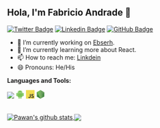## Hola, I'm Fabricio Andrade 👋
   
<a href="https://twitter.com/fabriciosaand"><img alt="Twitter Badge" src="https://img.shields.io/badge/-Fabricio Andrade-6633cc?style=flat-square&labelColor=6633cc&logo=twitter&logoColor=white&link=https://twitter.com/fabriciosaand"/></a>
<a href="https://www.linkedin.com/in/fabriciosaand/"><img alt="Linkedin Badge" src="https://img.shields.io/badge/-Fabricio Andrade-6633cc?style=flat-square&logo=Linkedin&logoColor=white&link=https://www.linkedin.com/in/fabriciosaand/"/></a>
<a href="https://github.com/fabriciosaand"><img alt="GitHub Badge" src="https://img.shields.io/badge/-Fabricio%20Andrade-6633cc?style=flat-square&labelColor=6633cc&logo=github&logoColor=white&link=https://github.com/fabriciosaand"/></a>
<br/>

- 🔭 I’m currently working on [Ebserh](https://www.gov.br/ebserh/pt-br).
- 🌱 I’m currently learning more about React.
- 📫 How to reach me: [Linkdein](https://www.linkedin.com/in/fabriciosaand)
- 😄 Pronouns: He/His

**Languages and Tools:**

<code><img height="20" src="https://raw.githubusercontent.com/jmnote/z-icons/master/svg/java.svg"></code> 
<code><img height="20" src="https://raw.githubusercontent.com/github/explore/80688e429a7d4ef2fca1e82350fe8e3517d3494d/topics/android/android.png"></code>
<code><img height="20" src="https://raw.githubusercontent.com/github/explore/80688e429a7d4ef2fca1e82350fe8e3517d3494d/topics/javascript/javascript.png"></code>
<code><img height="20" src="https://raw.githubusercontent.com/github/explore/80688e429a7d4ef2fca1e82350fe8e3517d3494d/topics/nodejs/nodejs.png"></code> 

<br/>
<a href="https://github.com/iampawan">
 <img align="center" src="https://github-readme-stats.vercel.app/api?username=fabriciosaand&show_icons=true&theme=dark&line_height=27" alt="Pawan's github stats"/>
</a>
<a href="https://github.com/iampawan">
  <img align="center" src="https://github-readme-stats.vercel.app/api/top-langs/?username=fabriciosaand&theme=dark&hide_langs_below=1" />
</a>
